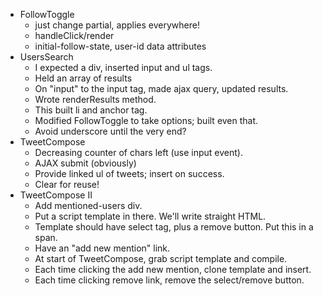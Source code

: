 * FollowToggle
    * just change partial, applies everywhere!
    * handleClick/render
    * initial-follow-state, user-id data attributes
* UsersSearch
    * I expected a div, inserted input and ul tags.
    * Held an array of results
    * On "input" to the input tag, made ajax query, updated results.
    * Wrote renderResults method.
    * This built li and anchor tag.
    * Modified FollowToggle to take options; built even that.
    * Avoid underscore until the very end?
* TweetCompose
    * Decreasing counter of chars left (use input event).
    * AJAX submit (obviously)
    * Provide linked ul of tweets; insert on success.
    * Clear for reuse!
* TweetCompose II
    * Add mentioned-users div.
    * Put a script template in there. We'll write straight HTML.
    * Template should have select tag, plus a remove button. Put this
      in a span.
    * Have an "add new mention" link.
    * At start of TweetCompose, grab script template and compile.
    * Each time clicking the add new mention, clone template and insert.
    * Each time clicking remove link, remove the select/remove button.
